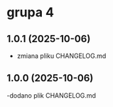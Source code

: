 # grupa 4

## 1.0.1 (2025-10-06)
- zmiana pliku CHANGELOG.md

## 1.0.0 (2025-10-06)
-dodano plik CHANGELOG.md